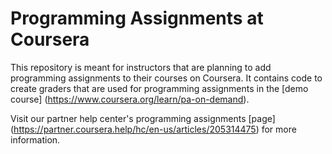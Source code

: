 # Programming Assignments at Coursera

This repository is meant for instructors that are planning to add programming assignments to their courses on Coursera. It contains code to create graders that are used for programming assignments in the [demo course] (https://www.coursera.org/learn/pa-on-demand).

Visit our partner help center's programming assignments [page] (https://partner.coursera.help/hc/en-us/articles/205314475) for more information.
